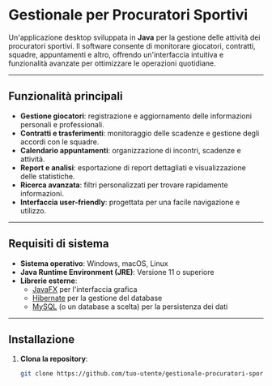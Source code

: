 # Gestionale per Procuratori Sportivi

Un'applicazione desktop sviluppata in **Java** per la gestione delle attività dei procuratori sportivi. Il software consente di monitorare giocatori, contratti, squadre, appuntamenti e altro, offrendo un'interfaccia intuitiva e funzionalità avanzate per ottimizzare le operazioni quotidiane.

---

## Funzionalità principali

- **Gestione giocatori**: registrazione e aggiornamento delle informazioni personali e professionali.
- **Contratti e trasferimenti**: monitoraggio delle scadenze e gestione degli accordi con le squadre.
- **Calendario appuntamenti**: organizzazione di incontri, scadenze e attività.
- **Report e analisi**: esportazione di report dettagliati e visualizzazione delle statistiche.
- **Ricerca avanzata**: filtri personalizzati per trovare rapidamente informazioni.
- **Interfaccia user-friendly**: progettata per una facile navigazione e utilizzo.

---

## Requisiti di sistema

- **Sistema operativo**: Windows, macOS, Linux
- **Java Runtime Environment (JRE)**: Versione 11 o superiore
- **Librerie esterne**: 
  - [JavaFX](https://openjfx.io) per l'interfaccia grafica
  - [Hibernate](https://hibernate.org) per la gestione del database
  - [MySQL](https://www.mysql.com) (o un database a scelta) per la persistenza dei dati

---

## Installazione

1. **Clona la repository**:
   ```bash
   git clone https://github.com/tuo-utente/gestionale-procuratori-sportivi.git
